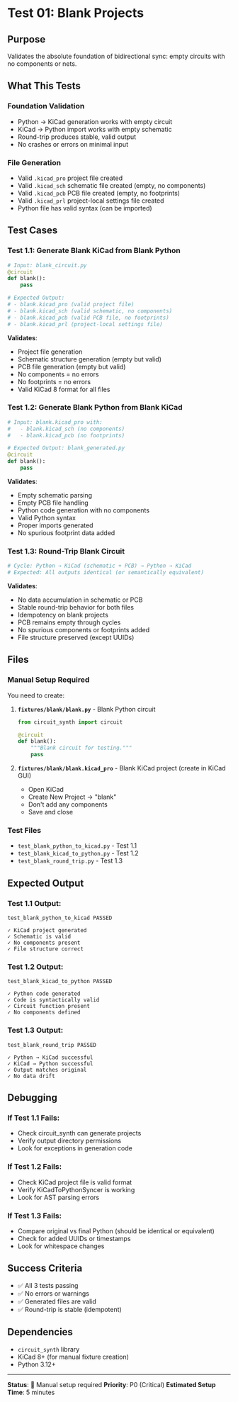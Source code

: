 # Test 01: Blank Projects

## Purpose

Validates the absolute foundation of bidirectional sync: empty circuits with no components or nets.

## What This Tests

### Foundation Validation
- Python → KiCad generation works with empty circuit
- KiCad → Python import works with empty schematic
- Round-trip produces stable, valid output
- No crashes or errors on minimal input

### File Generation
- Valid `.kicad_pro` project file created
- Valid `.kicad_sch` schematic file created (empty, no components)
- Valid `.kicad_pcb` PCB file created (empty, no footprints)
- Valid `.kicad_prl` project-local settings file created
- Python file has valid syntax (can be imported)

## Test Cases

### Test 1.1: Generate Blank KiCad from Blank Python
```python
# Input: blank_circuit.py
@circuit
def blank():
    pass

# Expected Output:
# - blank.kicad_pro (valid project file)
# - blank.kicad_sch (valid schematic, no components)
# - blank.kicad_pcb (valid PCB file, no footprints)
# - blank.kicad_prl (project-local settings file)
```

**Validates**:
- Project file generation
- Schematic structure generation (empty but valid)
- PCB file generation (empty but valid)
- No components = no errors
- No footprints = no errors
- Valid KiCad 8 format for all files

### Test 1.2: Generate Blank Python from Blank KiCad
```python
# Input: blank.kicad_pro with:
#   - blank.kicad_sch (no components)
#   - blank.kicad_pcb (no footprints)

# Expected Output: blank_generated.py
@circuit
def blank():
    pass
```

**Validates**:
- Empty schematic parsing
- Empty PCB file handling
- Python code generation with no components
- Valid Python syntax
- Proper imports generated
- No spurious footprint data added

### Test 1.3: Round-Trip Blank Circuit
```python
# Cycle: Python → KiCad (schematic + PCB) → Python → KiCad
# Expected: All outputs identical (or semantically equivalent)
```

**Validates**:
- No data accumulation in schematic or PCB
- Stable round-trip behavior for both files
- Idempotency on blank projects
- PCB remains empty through cycles
- No spurious components or footprints added
- File structure preserved (except UUIDs)

## Files

### Manual Setup Required
You need to create:

1. **`fixtures/blank/blank.py`** - Blank Python circuit
   ```python
   from circuit_synth import circuit

   @circuit
   def blank():
       """Blank circuit for testing."""
       pass
   ```

2. **`fixtures/blank/blank.kicad_pro`** - Blank KiCad project (create in KiCad GUI)
   - Open KiCad
   - Create New Project → "blank"
   - Don't add any components
   - Save and close

### Test Files
- `test_blank_python_to_kicad.py` - Test 1.1
- `test_blank_kicad_to_python.py` - Test 1.2
- `test_blank_round_trip.py` - Test 1.3

## Expected Output

### Test 1.1 Output:
```
test_blank_python_to_kicad PASSED

✓ KiCad project generated
✓ Schematic is valid
✓ No components present
✓ File structure correct
```

### Test 1.2 Output:
```
test_blank_kicad_to_python PASSED

✓ Python code generated
✓ Code is syntactically valid
✓ Circuit function present
✓ No components defined
```

### Test 1.3 Output:
```
test_blank_round_trip PASSED

✓ Python → KiCad successful
✓ KiCad → Python successful
✓ Output matches original
✓ No data drift
```

## Debugging

### If Test 1.1 Fails:
- Check circuit_synth can generate projects
- Verify output directory permissions
- Look for exceptions in generation code

### If Test 1.2 Fails:
- Check KiCad project file is valid format
- Verify KiCadToPythonSyncer is working
- Look for AST parsing errors

### If Test 1.3 Fails:
- Compare original vs final Python (should be identical or equivalent)
- Check for added UUIDs or timestamps
- Look for whitespace changes

## Success Criteria

- ✅ All 3 tests passing
- ✅ No errors or warnings
- ✅ Generated files are valid
- ✅ Round-trip is stable (idempotent)

## Dependencies

- `circuit_synth` library
- KiCad 8+ (for manual fixture creation)
- Python 3.12+

---

**Status**: 🚧 Manual setup required
**Priority**: P0 (Critical)
**Estimated Setup Time**: 5 minutes
